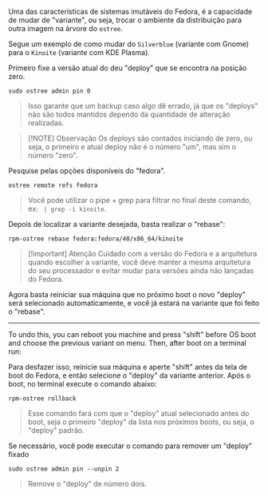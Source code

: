 Uma das características de sistemas imutáveis do Fedora, é a capacidade de mudar de "variante", ou seja, trocar o ambiente da distribuição para outra imagem na árvore do `ostree`.

Segue um exemplo de como mudar do `Silverblue` (variante com Gnome) para o `Kinoite` (variante com KDE Plasma).

Primeiro fixe a versão atual do deu "deploy" que se encontra na posição zero.
```
sudo ostree admin pin 0
```
> Isso garante que um backup caso algo dê errado, já que os "deploys" não são todos mantidos dependo da quantidade de alteração realizadas.

> [!NOTE] Observação
> Os deploys são contados iniciando de zero, ou seja, o primeiro e atual deploy não é o número "um", mas sim o número "zero".


Pesquise pelas opções disponíveis do "fedora".
```
ostree remote refs fedora
```
> Você pode utilizar o pipe + grep para filtrar no final deste comando, ex: ` | grep -i kinoite`.

Depois de localizar a variante desejada, basta realizar o "rebase":
```
rpm-ostree rebase fedora:fedora/40/x86_64/kinoite
```

> [!important] Atenção
> Cuidado com a versão do Fedora e a arquitetura quando escolher a variante, você deve manter a mesma arquitetura do seu processador e evitar mudar para versões ainda não lançadas do Fedora.

Agora basta reiniciar sua máquina que no próximo boot o novo "deploy" será selecionado automaticamente, e você já estará na variante que foi feito o "rebase".

---
To undo this, you can reboot you machine and press "shift" before OS boot and choose the previous variant on menu. Then, after boot on a terminal run:

Para desfazer isso, reinicie sua máquina e aperte "shift" antes da tela de boot do Fedora, e então selecione o "deploy" da variante anterior. Após o boot, no terminal execute o comando abaixo:

```
rpm-ostree rollback
```
 > Esse comando fará com que o "deploy" atual selecionado antes do boot, seja o primeiro "deploy" da lista nos próximos boots, ou seja, o "deploy" padrão.
 

Se necessário, você pode executar o comando para remover um "deploy" fixado
```
sudo ostree admin pin --unpin 2
```
> Remove o "deploy" de número dois.